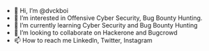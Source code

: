 - 👋 Hi, I’m @dvckboi
- 👀 I’m interested in Offensive Cyber Security, Bug Bounty Hunting.
- 🌱 I’m currently learning Cyber Security and Bug Bounty Hunting
- 💞️ I’m looking to collaborate on Hackerone and Bugcrowd
- 📫 How to reach me Linkedln, Twitter, Instagram

<!---
dvckboi/dvckboi is a ✨ special ✨ repository because its `README.md` (this file) appears on your GitHub profile.
You can click the Preview link to take a look at your changes.
--->
